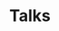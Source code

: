 ---
title: "Talks"
summary: My scientific talks and presentations since the beginning of my undergraduate education.
type: widget_page 
---